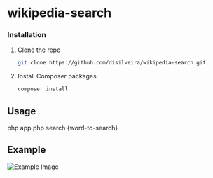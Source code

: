 # wikipedia-search

### Installation

1. Clone the repo
   ```sh
   git clone https://github.com/disilveira/wikipedia-search.git
   ```
2. Install Composer packages
   ```sh
   composer install
   ```

## Usage

php app.php search {word-to-search}

## Example

![Example Image](https://i.ibb.co/KGKSbX4/Screenshot-1.png)